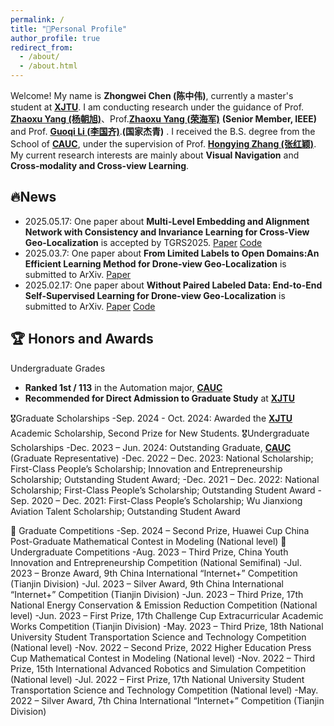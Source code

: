 ```yaml
---
permalink: /
title: "🤗Personal Profile"
author_profile: true
redirect_from: 
  - /about/
  - /about.html
---
```


Welcome! My name is **Zhongwei Chen (陈中伟)**, currently a master's student at [**XJTU**](http://www.xjtu.edu.cn/).
I am conducting research under the guidance of Prof. [**Zhaoxu Yang (杨朝旭)**](https://scholar.google.com/citations?user=t2JLE8EAAAAJ&hl=zh-CN)、Prof.[**Zhaoxu Yang (荣海军)**](https://scholar.google.com/citations?user=t2JLE8EAAAAJ&hl=zh-CN) **(Senior Member, IEEE)** and Prof. [**Guoqi Li (李国齐)**](https://scholar.google.com/citations?user=qCfE--MAAAAJ&hl=zh-CN).**(国家杰青)** . I received the B.S. degree from the School of [**CAUC**](https://www.cauc.edu.cn/zhv5/), under the supervision of Prof. [**Hongying Zhang (张红颖)**](https://www.cauc.edu.cn/ddxy/info/1188/1516.htm). My current research interests are mainly about **Visual Navigation** and **Cross-modality and Cross-view Learning**.

🔥News
------
- 2025.05.17: One paper about **Multi-Level Embedding and Alignment Network with Consistency and Invariance Learning for Cross-View Geo-Localization** is accepted by TGRS2025. [Paper](<https://pan.baidu.com/s/1YPEV27tnadqCZBRCscTMTA>) [Code](<https://github.com/ISChenawei/MEAN>)
- 2025.03.7: One paper about **From Limited Labels to Open Domains:An Efficient Learning Method for Drone-view Geo-Localization** is submitted to ArXiv. [Paper](<https://arxiv.org/abs/2503.07520>)
- 2025.02.17: One paper about **Without Paired Labeled Data: End-to-End Self-Supervised Learning for Drone-view Geo-Localization** is submitted to ArXiv. [Paper](<https://arxiv.org/abs/2502.11381>) [Code](<https://github.com/ISChenawei/DMNIL>)

🏆 Honors and Awards
------
Undergraduate Grades
- **Ranked 1st / 113** in the Automation major, [**CAUC**](https://www.cauc.edu.cn/zhv5/)
- **Recommended for Direct Admission to Graduate Study** at [**XJTU**](http://www.xjtu.edu.cn/)

🎖️Graduate Scholarships
-Sep. 2024 - Oct. 2024: Awarded the [**XJTU**](http://www.xjtu.edu.cn/) Academic Scholarship, Second Prize for New Students.
🎖️Undergraduate Scholarships
-Dec. 2023 – Jun. 2024: Outstanding Graduate, [**CAUC**](https://www.cauc.edu.cn/zhv5/) (Graduate Representative)
-Dec. 2022 – Dec. 2023: National Scholarship; First-Class People’s Scholarship; Innovation and Entrepreneurship Scholarship; Outstanding Student Award; 
-Dec. 2021 – Dec. 2022: National Scholarship; First-Class People’s Scholarship; Outstanding Student Award
-Sep. 2020 – Dec. 2021: First-Class People’s Scholarship; Wu Jianxiong Aviation Talent Scholarship; Outstanding Student Award

🌟 Graduate Competitions
-Sep. 2024 – Second Prize, Huawei Cup China Post-Graduate Mathematical Contest in Modeling (National level)
🌟 Undergraduate Competitions
-Aug. 2023 – Third Prize, China Youth Innovation and Entrepreneurship Competition (National Semifinal)
-Jul. 2023 – Bronze Award, 9th China International “Internet+” Competition (Tianjin Division)
-Jul. 2023 – Silver Award, 9th China International “Internet+” Competition (Tianjin Division)
-Jun. 2023 – Third Prize, 17th National Energy Conservation & Emission Reduction Competition (National level)
-Jun. 2023 – First Prize, 17th Challenge Cup Extracurricular Academic Works Competition (Tianjin Division)
-May. 2023 – Third Prize, 18th National University Student Transportation Science and Technology Competition (National level)
-Nov. 2022 – Second Prize, 2022 Higher Education Press Cup Mathematical Contest in Modeling (National level)
-Nov. 2022 – Third Prize, 15th International Advanced Robotics and Simulation Competition (National level)
-Jul. 2022 – First Prize, 17th National University Student Transportation Science and Technology Competition (National level)
-May. 2022 – Silver Award, 7th China International “Internet+” Competition (Tianjin Division)

 
